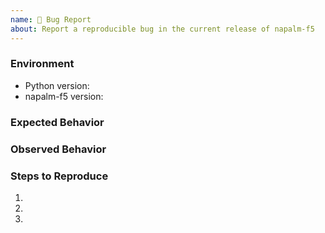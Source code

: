 ```yaml
---
name: 🐛 Bug Report
about: Report a reproducible bug in the current release of napalm-f5
---
```


### Environment
* Python version:  <!-- Example: 3.8 -->
* napalm-f5 version:  <!-- Example: 1.0.0 -->

<!-- What did you expect to happen? -->
### Expected Behavior


<!-- What happened instead? -->
### Observed Behavior

<!--
    Describe in detail the exact steps that someone else can take to reproduce
    this bug using the current release.
-->
### Steps to Reproduce
1.
2.
3.
